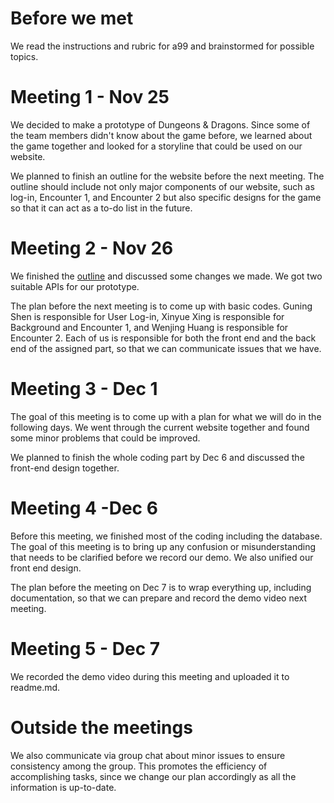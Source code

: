 # Before we met
We read the instructions and rubric for a99 and brainstormed for possible topics.

# Meeting 1 - Nov 25
We decided to make a prototype of Dungeons & Dragons. Since some of the team members didn't know about the game before, we learned about the game together and looked for a storyline that could be used on our website. 

We planned to finish an outline for the website before the next meeting. The outline should include not only major components of our website, such as log-in, Encounter 1, and Encounter 2 but also specific designs for the game so that it can act as a to-do list in the future.

# Meeting 2 - Nov 26
We finished the [outline](https://docs.google.com/document/d/1cVl6CFbhwtwHg447aSxlRBuiTjHFsrGg3Z57h4gljc8/edit?usp=sharing) and discussed some changes we made. We got two suitable APIs for our prototype. 

The plan before the next meeting is to come up with basic codes. Guning Shen is responsible for User Log-in, Xinyue Xing is responsible for Background and Encounter 1, and Wenjing Huang is responsible for Encounter 2. Each of us is responsible for both the front end and the back end of the assigned part, so that we can communicate issues that we have.

# Meeting 3 - Dec 1
The goal of this meeting is to come up with a plan for what we will do in the following days. We went through the current website together and found some minor problems that could be improved.

We planned to finish the whole coding part by Dec 6 and discussed the front-end design together.

# Meeting 4 -Dec 6
Before this meeting, we finished most of the coding including the database. The goal of this meeting is to bring up any confusion or misunderstanding that needs to be clarified before we record our demo. We also unified our front end design.

The plan before the meeting on Dec 7 is to wrap everything up, including documentation, so that we can prepare and record the demo video next meeting.

# Meeting 5 - Dec 7
We recorded the demo video during this meeting and uploaded it to readme.md.

# Outside the meetings
We also communicate via group chat about minor issues to ensure consistency among the group. This promotes the efficiency of accomplishing tasks, since we change our plan accordingly as all the information is up-to-date.
